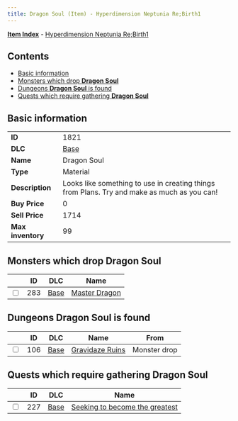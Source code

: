 ```yaml
---
title: Dragon Soul (Item) - Hyperdimension Neptunia Re;Birth1
---
```


[**Item Index**](/neptunia/rb1/item/index.html) - [Hyperdimension Neptunia Re;Birth1](/neptunia/rb1)

## Contents

- [Basic information](#basic-information)
- [Monsters which drop **Dragon Soul**](#monsters-which-drop-dragon-soul)
- [Dungeons **Dragon Soul** is found](#dungeons-dragon-soul-is-found)
- [Quests which require gathering **Dragon Soul**](#quests-which-require-gathering-dragon-soul)

## Basic information

|   |   |
| -- | -- |
| **ID** | 1821 |
| **DLC** | [Base](/neptunia/rb1/dlc/1-base.html) |
| **Name** | Dragon Soul |
| **Type** | Material |
| **Description** | Looks like something to use in creating things from Plans. Try and make as much as you can! |
| **Buy Price** | 0 |
| **Sell Price** | 1714 |
| **Max inventory** | 99 |


## Monsters which drop **Dragon Soul**

|    | ID | DLC | Name |
| -- | -- | --- | ---- |
| <input type="checkbox" id="rb1-monster-1-283" class="trackbox" /> | 283 | [Base](/neptunia/rb1/dlc/1-base.html) | [Master Dragon](/neptunia/rb1/monster/1-283-master-dragon.html) |


## Dungeons **Dragon Soul** is found

|    | ID | DLC | Name | From |
| -- | -- | --- | ---- | ---- |
| <input type="checkbox" id="rb1-dungeon-1-106" class="trackbox" /> | 106 | [Base](/neptunia/rb1/dlc/1-base.html) | [Gravidaze Ruins](/neptunia/rb1/dungeon/1-106-gravidaze-ruins.html) | Monster drop |


## Quests which require gathering **Dragon Soul**

|    | ID | DLC | Name |
| -- | -- | --- | ---- |
| <input type="checkbox" id="rb1-quest-1-227" class="trackbox" /> | 227 | [Base](/neptunia/rb1/dlc/1-base.html) | [Seeking to become the greatest](/neptunia/rb1/quest/1-227-seeking-to-become-the-greatest.html) |
